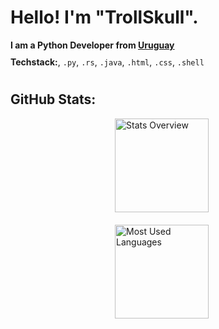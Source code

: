 <!--- GitHub Banner --->

<div style="display: flex; align-items: center; justify-content: flex-start;">
  <div>
    <h1>Hello! I'm "TrollSkull".</h1>
  </div>
</div>

<!--- Content List --->
<div style="display: flex; align-items: center; justify-content: flex-start;">
  <div style="margin-right: 10px;">
    <ul style="list-style-type: none; padding: 0; margin: 0;">
      <li style="margin-bottom: 10px;"><strong>I am a Python Developer from <a href="https://www.youtube.com/watch?v=BWO0JGt0tAQ" target="_blank">Uruguay</a></strong></li>
      <li style="margin-bottom: 10px;"><strong>Techstack:</strong>, <code>.py</code>, <code>.rs</code>, <code>.java</code>, <code>.html</code>, <code>.css</code>, <code>.shell</code></li>
    </ul>
  </div>
</div>

<!--- GitHub Stats --->
<div align="left">
  <h2>GitHub Stats:</h2>
  <div style="margin-bottom: 30px; display: flex; flex-direction: column; align-items: center; gap: 20px;">
    <img style="height: 150px; margin-right: 20px;" src="https://github-readme-stats.vercel.app/api?username=TrollSkull&show_icons=true&theme=transparent" alt="Stats Overview" />
    <img style="height: 150px; margin-right: 20px;" src="https://github-readme-stats.vercel.app/api/top-langs/?username=TrollSkull&layout=compact&theme=transparent" alt="Most Used Languages" />
  </div>
</div>
